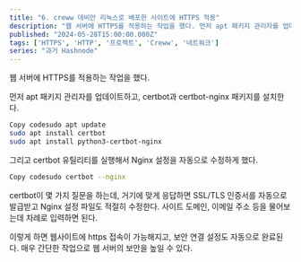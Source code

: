 ```yaml
---
title: "6. creww 데비안 리눅스로 배포한 사이트에 HTTPS 적용"
description: "웹 서버에 HTTPS를 적용하는 작업을 했다. 먼저 apt 패키지 관리자를 업데이트하고, certbot과 certbot-nginx 패키지를 설치한다. Copy codesudo apt update sudo apt install certbot sudo apt install python3-certbot-nginx 그리고 certbot 유틸리티를 실행해서 Nginx 설정을 자동으로 수정하게 했다. Copy codesudo certbot --ngin..."
published: "2024-05-28T15:00:00.000Z"
tags: ['HTTPS', 'HTTP', '프로젝트', 'Creww', '네트워크']
series: "과거 Hashnode"
---
```


웹 서버에 HTTPS를 적용하는 작업을 했다.

먼저 apt 패키지 관리자를 업데이트하고, certbot과 certbot-nginx 패키지를 설치한다.

```bash
Copy codesudo apt update 
sudo apt install certbot
sudo apt install python3-certbot-nginx
```

그리고 certbot 유틸리티를 실행해서 Nginx 설정을 자동으로 수정하게 했다.

```bash
Copy codesudo certbot --nginx
```

certbot이 몇 가지 질문을 하는데, 거기에 맞게 응답하면 SSL/TLS 인증서를 자동으로 발급받고 Nginx 설정 파일도 적절히 수정한다. 사이트 도메인, 이메일 주소 등을 물어보는데 차례로 입력하면 된다.

이렇게 하면 웹사이트에 https 접속이 가능해지고, 보안 연결 설정도 자동으로 완료된다. 매우 간단한 작업으로 웹 서버의 보안을 높일 수 있다.